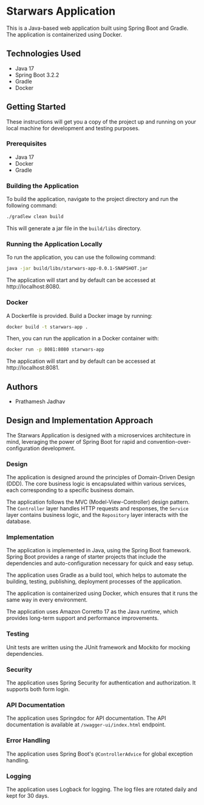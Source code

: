 # Starwars Application

This is a Java-based web application built using Spring Boot and Gradle. The application is containerized using Docker.

## Technologies Used

- Java 17
- Spring Boot 3.2.2
- Gradle
- Docker

## Getting Started

These instructions will get you a copy of the project up and running on your local machine for development and testing purposes.

### Prerequisites

- Java 17
- Docker
- Gradle

### Building the Application

To build the application, navigate to the project directory and run the following command:

```bash
./gradlew clean build
```

This will generate a jar file in the `build/libs` directory.

### Running the Application Locally

To run the application, you can use the following command:

```bash
java -jar build/libs/starwars-app-0.0.1-SNAPSHOT.jar
```

The application will start and by default can be accessed at http://localhost:8080.

### Docker

A Dockerfile is provided. Build a Docker image by running:

```bash
docker build -t starwars-app .
```

Then, you can run the application in a Docker container with:

```bash
docker run -p 8081:8080 starwars-app
```

The application will start and by default can be accessed at http://localhost:8081.


## Authors

- Prathamesh Jadhav

## Design and Implementation Approach

The Starwars Application is designed with a microservices architecture in mind, leveraging the power of Spring Boot for rapid and convention-over-configuration development.

### Design

The application is designed around the principles of Domain-Driven Design (DDD). The core business logic is encapsulated within various services, each corresponding to a specific business domain.

The application follows the MVC (Model-View-Controller) design pattern. The `Controller` layer handles HTTP requests and responses, the `Service` layer contains business logic, and the `Repository` layer interacts with the database.

### Implementation

The application is implemented in Java, using the Spring Boot framework. Spring Boot provides a range of starter projects that include the dependencies and auto-configuration necessary for quick and easy setup.

The application uses Gradle as a build tool, which helps to automate the building, testing, publishing, deployment processes of the application.

The application is containerized using Docker, which ensures that it runs the same way in every environment.

The application uses Amazon Corretto 17 as the Java runtime, which provides long-term support and performance improvements.

### Testing

Unit tests are written using the JUnit framework and Mockito for mocking dependencies.

### Security

The application uses Spring Security for authentication and authorization. It supports both form login.

### API Documentation

The application uses Springdoc for API documentation. The API documentation is available at `/swagger-ui/index.html` endpoint.

### Error Handling

The application uses Spring Boot's `@ControllerAdvice` for global exception handling.


### Logging

The application uses Logback for logging. The log files are rotated daily and kept for 30 days.
